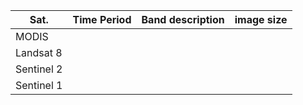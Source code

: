 | Sat. | Time Period | Band description |image size |
|--|--|--|--|
|MODIS||||
|Landsat 8||||
|Sentinel 2||||
|Sentinel 1||||
